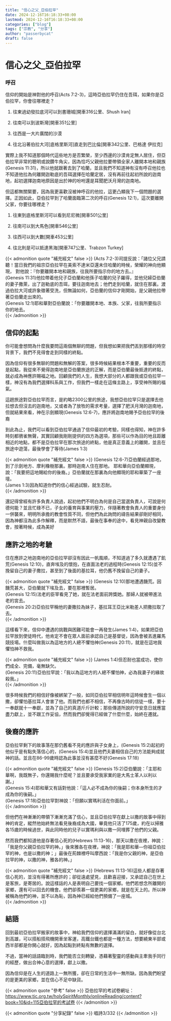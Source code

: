 ```yaml
---
title: "信心之父_亞伯拉罕"
date: 2024-12-16T16:18:33+08:00
lastmod: 2024-12-16T16:18:33+08:00
categories: ["blog"]
tags: ["宗教", "分享"]
author: "passerbycat"
draft: false
---
```


# 信心之父_亞伯拉罕

### 呼召

信仰的開始是神對他的呼召(Acts 7:2-3)，這時亞伯拉罕仍住在吾珥，如果你是亞伯拉罕，你會往哪裡走？

  1. 往東過幼發拉底河可以到書珊城[開車316公里、Shush Iran]

  2. 往南可以到波斯灣[開車351公里]

  3. 往西是一大片廣闊的沙漠

  4. 往北沿著伯拉大河[底格里斯河]直走到巴比倫[開車342公里、巴格達 伊拉克]

實際上我不知道那個時代這些地方是否繁榮，至少西邊的沙漠肯定無人居住，但亞伯拉罕非常的聰明或說鑽牛角尖，因為恰巧父親他拉要帶領全家人離開本地和親族(Genesis 11:31)，所以他就跟著去到了哈蘭，並且我們不知道神有沒有呼召他拉也不知道他拉為何離開迦勒底的吾珥選擇在哈蘭定居，沒有再前往起初所說的迦南地，起初選擇迦南地原因是出於神的吩咐還是耳聞肥沃月灣的迦南地。

但這都無關緊要，因為我更喜歡沒被神呼召的他拉，這更凸顯我下一個問題的選擇。正因如此，亞伯拉罕到了哈蘭面臨第二次的呼召(Genesis 12:1)，這次要離開父家，你要往哪裡走？

  1. 往東到底格里斯河可以看到尼尼微[開車501公里]

  2. 往南可以到大馬色[開車546公里]

  3. 往西可以到大數[開車453公里]

  4. 往北則是可以抵達黑海[開車747公里、Trabzon Turkey]

{{< admonition quote "補充經文" false >}}
(Acts 7:2-3)司提反說：「諸位父兄請聽！當日我們的祖宗亞伯拉罕在美索不達米亞還未住哈蘭的時候，榮耀的神向他顯現， 對他說：『你要離開本地和親族，往我所要指示你的地方去。』  
(Genesis 11:31)他拉帶着他兒子亞伯蘭和他孫子哈蘭的兒子羅得，並他兒婦亞伯蘭的妻子撒萊，出了迦勒底的吾珥，要往迦南地去；他們走到哈蘭，就住在那裏。渡過伯拉大河或許象徵著受洗，但無論如何，亞伯蘭的信仰才剛開始，是父親他拉帶著亞伯蘭走出來的。  
(Genesis 12:1)耶和華對亞伯蘭說：「你要離開本地、本族、父家，往我所要指示你的地去。  
{{< /admonition >}}


## 信仰的起點

你可能會想問為什麼我要問這兩個無聊的問題，但我想如果把我們丟到那樣的時空背景下，我們不見得會走到同樣的終點。

因為信仰有很多無聊的問題和無解的答案，很多時候結果根本不重要，重要的反而是起點，我從來不覺得迦南地是亞伯蘭旅途的正解，而是亞伯蘭最後抵達的終點，就必成為神應許賜福之地。回顧我們的人生，我想大部分的人都跟我或亞伯拉罕一樣，神沒有為我們選擇科系與工作，但我們一樣走在這條主路上，享受神所賜的福氣。

這趟旅途對亞伯拉罕而言，是約略2300公里的旅途，我想亞伯拉罕只是選擇去他拉想去但沒去的迦南地，又或者為了放牧的需求考量，選擇了肥沃月灣的迦南地，但就結果來看，神在示劍顯現(Genesis 12:6-7)，應許將迦南地賜予亞伯拉罕的後裔

到此為止，我們可以看到亞伯拉罕通過了信仰最初的考驗，同樣也得知，神在許多時刻都鴉雀無聲，其實回顧我剛剛提供的四方為選項，那些可以作為目的地且距離相近的地點，都不是亞伯拉罕在那次旅途的終點，他是真正意義上的離開，並且在旅途中遊蕩，最後學會了等待(James 1:3)

{{< admonition quote "補充經文" false >}}
(Genesis 12:6-7)亞伯蘭經過那地，到了示劍地方、摩利橡樹那裏。那時迦南人住在那地。 耶和華向亞伯蘭顯現，說：「我要把這地賜給你的後裔。」亞伯蘭就在那裏為向他顯現的耶和華築了一座壇。  
(James 1:3)因為知道你們的信心經過試驗，就生忍耐。  
{{< /admonition >}}


還記得曾經有許多負責人說過，起初他們不明白為何是自己當選負責人，可說是何德何能？並且忙碌不已，子女的養育與事業的壓力，伴隨著教會負責人的重要身份一併襲來，明明所承擔的教會性質不同，但他們為此詢問的禱告結果卻剛好相同，因為神都沒為此多作解釋，而是默然不語，最後在事奉的途中，看見神親自改變教會，按著時候，成為美好

## 應許之地的考驗

住在應許之地迦南地的亞伯拉罕卻沒有因此一帆風順，不知道過了多久就遭遇了飢荒(Genesis 12:10)，直奔埃及的懷抱，在直面法老的過程時(Genesis 12:15)並不挽留自己的妻子撒拉，甚至到了後面的基拉耳，他仍舊不挽留自己的妻子。

{{< admonition quote "補充經文" false >}}
(Genesis 12:10)那地遭遇饑荒。因饑荒甚大，亞伯蘭就下埃及去，要在那裡暫居。  
(Genesis 12:15)法老的臣宰看見了她，就在法老面前誇獎她。那婦人就被帶進法老的宮去。  
(Genesis 20:2)亞伯拉罕稱他的妻撒拉為妹子，基拉耳王亞比米勒差人把撒拉取了去。  
{{< /admonition >}}


這樣看下來，信仰中遭遇的挑戰與困難可能會一再發生(James 1:4)，如果把亞伯拉罕放到使徒時代，他肯定不會在眾人面前承認自己是基督徒，因為會被丟進羅馬競技場。什麼叫做我以為這地方的人總不懼怕神(Genesis 20:11)，就是在這地我懼怕神不救我。

{{< admonition quote "補充經文" false >}}
(James 1:4)但忍耐也當成功，使你們成全、完備，毫無缺欠。  
(Genesis 20:11)亞伯拉罕說：「我以為這地方的人總不懼怕神，必為我妻子的緣故殺我。」  
{{< /admonition >}}


很多時候我們的相信好像被綁架了一般，如同亞伯拉罕相信明年這時候會生一個以撒，卻懼怕基拉耳人會害了他。而我們也都不相信，不再像古時的信徒一樣，要十一奉獻就十一奉獻，並為了自己的真道斤斤計較；那些傳道所說的守安息日就應當盡力獻上，並不跟工作妥協，然而我們卻覺得已經做了什麼什麼，始終在遷就。

## 後裔的應許

亞伯拉罕剩下的故事落在那仍舊看不見的應許與子女身上，(Genesis 15:2)起初的他似乎是有點失落信心的，(Genesis 15:4)並且他們夫妻相信自己的方法能夠成就神的話。並且在86-99歲時認為此事並沒有甚麼不好(Genesis 17:18)

{{< admonition quote "補充經文" false >}}
(Genesis 15:2)亞伯蘭說：「主耶和華啊，我既無子，你還賜我什麼呢？並且要承受我家業的是大馬士革人以利以謝。」  
(Genesis 15:4)耶和華又有話對他說：「這人必不成為你的後嗣；你本身所生的才成為你的後嗣。」  
(Genesis 17:18)亞伯拉罕對神說：「但願以實瑪利活在你面前。」  
{{< /admonition >}}


但他們在神漸漸的帶領下漸漸充滿了信心，並且亞伯拉罕在獻上以撒的故事中得到神的肯定，縱然他始終無法看見後裔成為大國，畢竟他只活了175歲，約在以掃雅各15歲的時候過世，與此同時他的兒子以實瑪利與以撒一同埋葬了他們的父親。

然而我們都知道他是存著信心死的(Hebrews 11:13-16)，那天以撒在夜裡，神說：「我是你父親亞伯拉罕的神。」後來雅各在夜裡，神說：「我是耶和華—你祖亞伯拉罕的神，也是以撒的神；」最後在荊棘裡呼叫摩西說：「我是你父親的神，是亞伯拉罕的神，以撒的神，雅各的神。」

{{< admonition quote "補充經文" false >}}
(Hebrews 11:13-16)這些人都是存著信心死的，並沒有得著所應許的；卻從遠處望見，且歡喜迎接，又承認自己在世上是客旅，是寄居的。說這樣話的人是表明自己要找一個家鄉。他們若想念所離開的家鄉，還有可以回去的機會。他們卻羨慕一個更美的家鄉，就是在天上的。所以神被稱為他們的神，並不以為恥，因為神已經給他們預備了一座城。  
{{< /admonition >}}


## 結語

回到最初亞伯拉罕搬家的故事中，神給我們信仰的選擇滿滿的留白，就好像從台北到高雄，可以搭船搭飛機開車坐客運，高鐵台鐵也都是一種方法，想要繞東半部或西半部都是你開心就好，因為起點到終點有無數的選擇。

不過，當神的話語臨到時，我們能否立刻轉變，憑藉著聖靈的感動與主牽我手同行的經歷，做出合神心意的選擇，獻上以撒。

因為信仰是在人生的道路上一無所獲，卻在日常的生活中一無所缺。因為我們盼望的是更美的家鄉，並在信心不足中缺貨。

{{< admonition quote "參考" false >}}
亞伯拉罕的考試卷網址：https://www.tjc.org.tw/holySpiritMonthly/onlineReading/content?book=10&id=115亞伯拉罕的考試卷
{{< /admonition >}}


{{< admonition quote "分享紀錄" false >}}
唱詩3/332
{{< /admonition >}}


